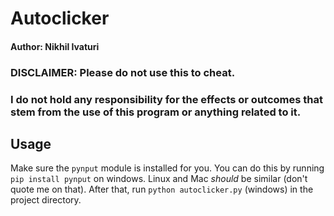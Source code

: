# Autoclicker

#### Author: Nikhil Ivaturi

### DISCLAIMER: Please do not use this to cheat.
### I do not hold any responsibility for the effects or outcomes that stem from the use of this program or anything related to it.

## Usage
Make sure the `pynput` module is installed for you.
You can do this by running `pip install pynput` on windows. Linux and Mac *should* be similar (don't quote me on that).
After that, run `python autoclicker.py` (windows) in the project directory.
